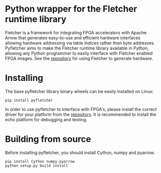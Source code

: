 # Python wrapper for the Fletcher runtime library
Fletcher is a framework for integrating FPGA accelerators with Apache Arrow that generates easy-to-use and efficient hardware interfaces allowing hardware addressing via table indices rather than byte addresses. Pyfletcher aims to make the Fletcher runtime library available in Python, allowing any Python programmer to easily interface with Fletcher enabled FPGA images. See the [repository](https://github.com/abs-tudelft/fletcher) for using Fletcher to generate hardware.

# Installing
The base pyfletcher library binary wheels can be easily installed on Linux:

```console
pip install pyfletcher
```

In order to use pyfletcher to interface with FPGA's, please install the correct driver for your platform from the [repository](../../platforms). It is recommended to install the echo platform for debugging and testing.

# Building from source
Before installing pyfletcher, you should install Cython, numpy and pyarrow.

```console
pip install Cython numpy pyarrow
python setup.py build install
```
